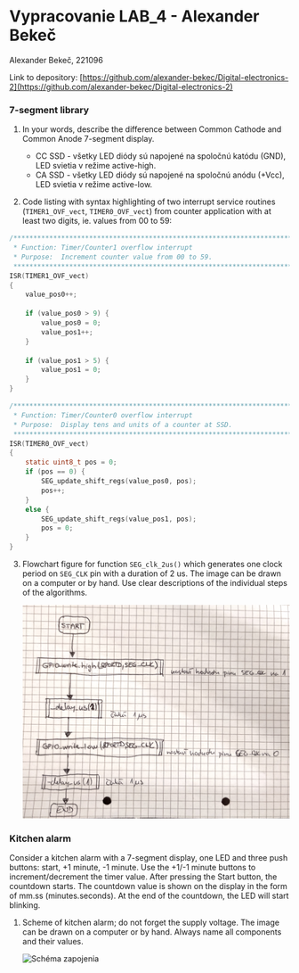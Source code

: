 # Vypracovanie LAB_4 - Alexander Bekeč

Alexander Bekeč, 221096

Link to depository: [https://github.com/alexander-bekec/Digital-electronics-2](https://github.com/alexander-bekec/Digital-electronics-2)

### 7-segment library

1. In your words, describe the difference between Common Cathode and Common Anode 7-segment display.
   * CC SSD - všetky LED diódy sú napojené na spoločnú katódu (GND), LED svietia v režime active-high.
   * CA SSD - všetky LED diódy sú napojené na spoločnú anódu (+Vcc), LED svietia v režime active-low.

2. Code listing with syntax highlighting of two interrupt service routines (`TIMER1_OVF_vect`, `TIMER0_OVF_vect`) from counter application with at least two digits, ie. values from 00 to 59:

```c
/**********************************************************************
 * Function: Timer/Counter1 overflow interrupt
 * Purpose:  Increment counter value from 00 to 59.
 **********************************************************************/
ISR(TIMER1_OVF_vect)
{
    value_pos0++;
    
    if (value_pos0 > 9) {
        value_pos0 = 0;
        value_pos1++;
    }
    
    if (value_pos1 > 5) {
        value_pos1 = 0;
    }
}
```

```c
/**********************************************************************
 * Function: Timer/Counter0 overflow interrupt
 * Purpose:  Display tens and units of a counter at SSD.
 **********************************************************************/
ISR(TIMER0_OVF_vect)
{
    static uint8_t pos = 0;
    if (pos == 0) {
        SEG_update_shift_regs(value_pos0, pos);
        pos++;
    }
    else {
        SEG_update_shift_regs(value_pos1, pos);
        pos = 0;
    }
}
```

3. Flowchart figure for function `SEG_clk_2us()` which generates one clock period on `SEG_CLK` pin with a duration of 2&nbsp;us. The image can be drawn on a computer or by hand. Use clear descriptions of the individual steps of the algorithms.

   ![Diagram](IMAGES\00_funkcia_seg_clk_2us.png)


### Kitchen alarm

Consider a kitchen alarm with a 7-segment display, one LED and three push buttons: start, +1 minute, -1 minute. Use the +1/-1 minute buttons to increment/decrement the timer value. After pressing the Start button, the countdown starts. The countdown value is shown on the display in the form of mm.ss (minutes.seconds). At the end of the countdown, the LED will start blinking.

1. Scheme of kitchen alarm; do not forget the supply voltage. The image can be drawn on a computer or by hand. Always name all components and their values.

   ![Schéma zapojenia](IMAGES\00_kuchynska_minutka.png)